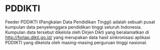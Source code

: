 # PDDIKTI
Feeder PDDIKTI (Pangkalan Data Pendidikan Tinggi) adalah sebuah pusat kumpulan data penyelenggara pendidikan tinggi seluruh Indonesia. Kumpulan data tersebut dikelola oleh Dirjen Dikti yang beralamatkan di http://forlap.dikti.go.id/ yang merupakan data hasil sinkronisasi aplikasi PDDIKTI yang dikelola oleh masing-masing perguruan tinggi nasional.
